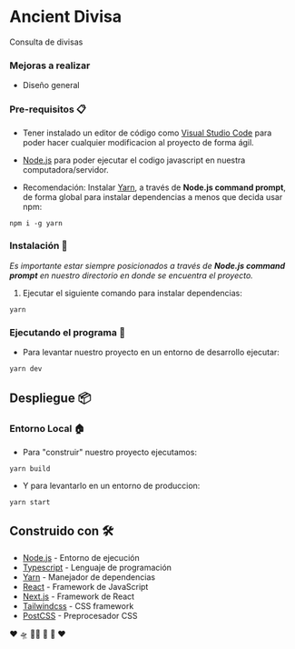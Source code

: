 # Ancient Divisa

Consulta de divisas

### Mejoras a realizar

* Diseño general

### Pre-requisitos 📋

* Tener instalado un editor de código como [Visual Studio Code](https://code.visualstudio.com/) para poder hacer cualquier modificacion al proyecto de forma ágil.

* [Node.js](https://nodejs.org/es/) para poder ejecutar el codigo javascript en nuestra computadora/servidor.

* Recomendación: Instalar [Yarn](https://yarnpkg.com/), a través de **Node.js command prompt**, de forma global para instalar dependencias a menos que decida usar npm:
```
npm i -g yarn
```

### Instalación 🔧

_Es importante estar siempre posicionados a través de **Node.js command prompt** en nuestro directorio en donde se encuentra el proyecto._

1. Ejecutar el siguiente comando para instalar dependencias:
```
yarn
```

### Ejecutando el programa 🚗

* Para levantar nuestro proyecto en un entorno de desarrollo ejecutar:
```
yarn dev
```

## Despliegue 📦

### Entorno Local 🏠

* Para "construir" nuestro proyecto ejecutamos:
```
yarn build
```

* Y para levantarlo en un entorno de produccion:
```
yarn start
```

## Construido con 🛠️

* [Node.js](https://nodejs.org/es/) - Entorno de ejecución
* [Typescript](https://www.typescriptlang.org/) - Lenguaje de programación
* [Yarn](https://yarnpkg.com/) - Manejador de dependencias
* [React](https://es.reactjs.org/) - Framework de JavaScript
* [Next.js](https://nextjs.org/) - Framework de React
* [Tailwindcss](https://tailwindcss.com/) - CSS framework
* [PostCSS](https://postcss.org/) - Preprocesador CSS

❤️ 🛸 👩‍💻 🤖 🐥 ❤️